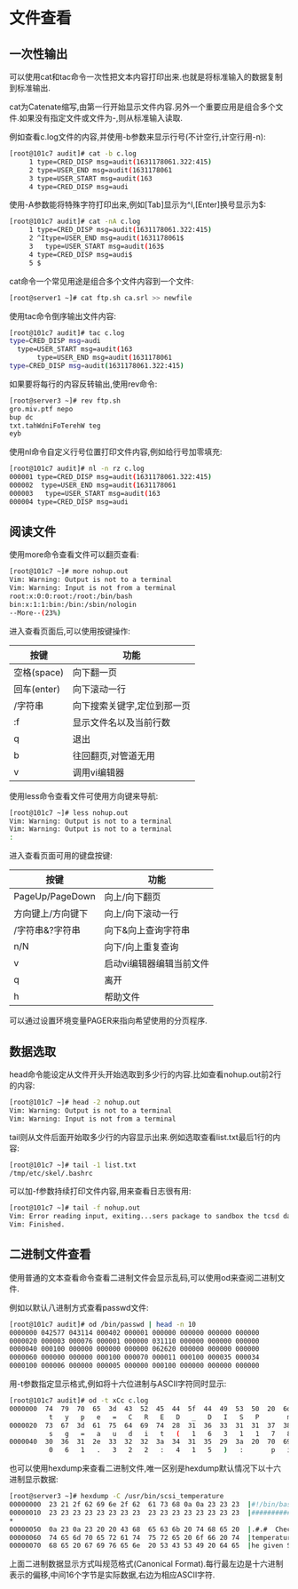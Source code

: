 # 文件查看

## 一次性输出

可以使用cat和tac命令一次性把文本内容打印出来.也就是将标准输入的数据复制到标准输出.

cat为Catenate缩写,由第一行开始显示文件内容.另外一个重要应用是组合多个文件.如果没有指定文件或文件为-,则从标准输入读取.

例如查看c.log文件的内容,并使用-b参数来显示行号(不计空行,计空行用-n):

```sh
[root@101c7 audit]# cat -b c.log 
     1 type=CRED_DISP msg=audit(1631178061.322:415)
     2 type=USER_END msg=audit(1631178061
     3 type=USER_START msg=audit(163
     4 type=CRED_DISP msg=audi
```

使用-A参数能将特殊字符打印出来,例如[Tab]显示为^I,[Enter]换号显示为$:

```sh
[root@101c7 audit]# cat -nA c.log 
     1 type=CRED_DISP msg=audit(1631178061.322:415)
     2 ^Itype=USER_END msg=audit(1631178061$
     3   type=USER_START msg=audit(163$
     4 type=CRED_DISP msg=audi$
     5 $
```

cat命令一个常见用途是组合多个文件内容到一个文件:

```sh
[root@server1 ~]# cat ftp.sh ca.srl >> newfile
```

使用tac命令倒序输出文件内容:

```sh
[root@101c7 audit]# tac c.log 
type=CRED_DISP msg=audi
  type=USER_START msg=audit(163
       type=USER_END msg=audit(1631178061
type=CRED_DISP msg=audit(1631178061.322:415)
```

如果要将每行的内容反转输出,使用rev命令:

```sh
[root@server3 ~]# rev ftp.sh 
gro.miv.ptf nepo
bup dc
txt.tahWdniFoTerehW teg
eyb
```

使用nl命令自定义行号位置打印文件内容,例如给行号加零填充:

```sh
[root@101c7 audit]# nl -n rz c.log 
000001 type=CRED_DISP msg=audit(1631178061.322:415)
000002  type=USER_END msg=audit(1631178061
000003   type=USER_START msg=audit(163
000004 type=CRED_DISP msg=audi
```



## 阅读文件

使用more命令查看文件可以翻页查看:

```sh
[root@101c7 ~]# more nohup.out
Vim: Warning: Output is not to a terminal
Vim: Warning: Input is not from a terminal
root:x:0:0:root:/root:/bin/bash
bin:x:1:1:bin:/bin:/sbin/nologin
--More--(23%)
```

进入查看页面后,可以使用按键操作:

| 按键        | **功能**                    |
| ----------- | --------------------------- |
| 空格(space) | 向下翻一页                  |
| 回车(enter) | 向下滚动一行                |
| /字符串     | 向下搜索关键字,定位到那一页 |
| :f          | 显示文件名以及当前行数      |
| q           | 退出                        |
| b           | 往回翻页,对管道无用         |
| v           | 调用vi编辑器                |

使用less命令查看文件可使用方向键来导航:

```sh
[root@101c7 ~]# less nohup.out
Vim: Warning: Output is not to a terminal
Vim: Warning: Output is not to a terminal
:
```

进入查看页面可用的键盘按键:

| 按键              | **功能**                 |
| ----------------- | ------------------------ |
| PageUp/PageDown   | 向上/向下翻页            |
| 方向键上/方向键下 | 向上/向下滚动一行        |
| /字符串&?字符串   | 向下&向上查询字符串      |
| n/N               | 向下/向上重复查询        |
| v                 | 启动vi编辑器编辑当前文件 |
| q                 | 离开                     |
| h                 | 帮助文件                 |

可以通过设置环境变量PAGER来指向希望使用的分页程序.



## 数据选取

head命令能设定从文件开头开始选取到多少行的内容.比如查看nohup.out前2行的内容:

```sh
[root@101c7 ~]# head -2 nohup.out
Vim: Warning: Output is not to a terminal
Vim: Warning: Input is not from a terminal
```

tail则从文件后面开始取多少行的内容显示出来.例如选取查看list.txt最后1行的内容:

```sh
[root@101c7 ~]# tail -1 list.txt
/tmp/etc/skel/.bashrc
```

可以加-f参数持续打印文件内容,用来查看日志很有用:

```sh
[root@101c7 ~]# tail -f nohup.out 
Vim: Error reading input, exiting...sers package to sandbox the tcsd daemon:/devv
Vim: Finished.
```



## 二进制文件查看

使用普通的文本查看命令查看二进制文件会显示乱码,可以使用od来查阅二进制文件.

例如以默认八进制方式查看passwd文件:

```sh
[root@101c7 audit]# od /bin/passwd | head -n 10
0000000 042577 043114 000402 000001 000000 000000 000000 000000
0000020 000003 000076 000001 000000 031110 000000 000000 000000
0000040 000100 000000 000000 000000 062620 000000 000000 000000
0000060 000000 000000 000100 000070 000011 000100 000035 000034
0000100 000006 000000 000005 000000 000100 000000 000000 000000
```

用-t参数指定显示格式,例如将十六位进制与ASCII字符同时显示:

```sh
[root@101c7 audit]# od -t xCc c.log
0000000  74  79  70  65  3d  43  52  45  44  5f  44  49  53  50  20  6d
          t   y   p   e   =   C   R   E   D   _   D   I   S   P       m
0000020  73  67  3d  61  75  64  69  74  28  31  36  33  31  31  37  38
          s   g   =   a   u   d   i   t   (   1   6   3   1   1   7   8
0000040  30  36  31  2e  33  32  32  3a  34  31  35  29  3a  20  70  69
          0   6   1   .   3   2   2   :   4   1   5   )   :       p   i
```

也可以使用hexdump来查看二进制文件,唯一区别是hexdump默认情况下以十六进制显示数据:

```sh
[root@server3 ~]# hexdump -C /usr/bin/scsi_temperature
00000000  23 21 2f 62 69 6e 2f 62  61 73 68 0a 0a 23 23 23  |#!/bin/bash..###|
00000010  23 23 23 23 23 23 23 23  23 23 23 23 23 23 23 23  |################|
*
00000050  0a 23 0a 23 20 20 43 68  65 63 6b 20 74 68 65 20  |.#.#  Check the |
00000060  74 65 6d 70 65 72 61 74  75 72 65 20 6f 66 20 74  |temperature of t|
00000070  68 65 20 67 69 76 65 6e  20 53 43 53 49 20 64 65  |he given SCSI de|
```

上面二进制数据显示方式叫规范格式(Canonical Format).每行最左边是十六进制表示的偏移,中间16个字节是实际数据,右边为相应ASCII字符.

